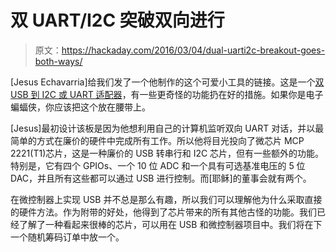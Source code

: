 # 双 UART/I2C 突破双向进行

> 原文：<https://hackaday.com/2016/03/04/dual-uarti2c-breakout-goes-both-ways/>

[Jesus Echavarria]给我们发了一个他制作的这个可爱小工具的链接。这是一个[双 USB 到 I2C 或 UART 适配器](http://www.jechavarria.com/2016/03/03/dual-usb-serial-i2c-converter/)，有一些更奇怪的功能扔在好的措施。如果你是电子蝙蝠侠，你应该把这个放在腰带上。

[Jesus]最初设计该板是因为他想利用自己的计算机监听双向 UART 对话，并以最简单的方式在廉价的硬件中完成所有工作。所以他将目光投向了微芯片 MCP 2221(T1)芯片，这是一种廉价的 USB 转串行和 I2C 芯片，但有一些额外的功能。特别是，它有四个 GPIOs、一个 10 位 ADC 和一个具有可选基准电压的 5 位 DAC，并且所有这些都可以通过 USB 进行控制。而[耶稣]的董事会就有两个。

在微控制器上实现 USB 并不总是那么有趣，所以我们可以理解他为什么采取直接的硬件方法。作为附带的好处，他得到了芯片带来的所有其他古怪的功能。我们已经了解了一种看起来很棒的芯片，可以用在 USB 和微控制器项目中。我们将在下一个随机筹码订单中放一个。